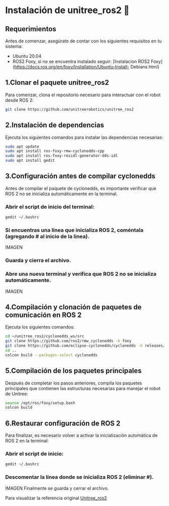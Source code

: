 # Instalación de unitree_ros2 📌 
## Requerimientos
Antes de comenzar, asegúrate de contar con los siguientes requisitos en tu sistema:

- Ubuntu 20.04
- ROS2 Foxy, si no se encuentra instalado seguir: [Instalacion ROS2 Foxy](https://docs.ros.org/en/foxy/Installation/Ubuntu-Install-
Debians.html)

## 1.Clonar el paquete unitree_ros2
Para comenzar, clona el repositorio necesario para interactuar con el robot desde ROS 2:
```bash
git clone https://github.com/unitreerobotics/unitree_ros2
```
## 2.Instalación de dependencias
Ejecuta los siguientes comandos para instalar las dependencias necesarias:
```bash
sudo apt update
sudo apt install ros-foxy-rmw-cyclonedds-cpp
sudo apt install ros-foxy-rosidl-generator-dds-idl
sudo apt install gedit
```
## 3.Configuración antes de compilar cyclonedds
Antes de compilar el paquete de cyclonedds, es importante verificar que ROS 2 no se inicializa automáticamente en la terminal.

### Abrir el script de inicio del terminal:
```bash
gedit ~/.bashrc
```
### Si encuentras una línea que inicializa ROS 2, coméntala (agregando # al inicio de la línea).
IMAGEN
### Guarda y cierra el archivo.
### Abre una nueva terminal y verifica que ROS 2 no se inicializa automáticamente.
IMAGEN

## 4.Compilación y clonación de paquetes de comunicación en ROS 2
Ejecuta los siguientes comandos:
```bash
cd ~/unitree_ros2/cyclonedds_ws/src
git clone https://github.com/ros2/rmw_cyclonedds -b foxy
git clone https://github.com/eclipse-cyclonedds/cyclonedds -b releases/0.10.x
cd ..
colcon build --packages-select cyclonedds
```
## 5.Compilación de los paquetes principales
Después de completar los pasos anteriores, compila los paquetes principales que contienen las estructuras necesarias para manejar el robot de Unitree:
```bash
source /opt/ros/foxy/setup.bash
colcon build
```
## 6.Restaurar configuración de ROS 2
Para finalizar, es necesario volver a activar la inicialización automática de ROS 2 en la terminal:

### Abrir el script de inicio:
```bash
gedit ~/.bashrc
```
### Descomentar la línea donde se inicializa ROS 2 (eliminar #).
IMAGEN
Finalmente se guarda y cerrar el archivo.

Para visualizar la referencia original [Unitree_ros2](https://github.com/unitreerobotics/unitree_ros2)
